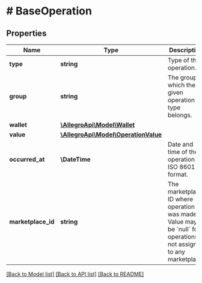 # # BaseOperation

## Properties

Name | Type | Description | Notes
------------ | ------------- | ------------- | -------------
**type** | **string** | Type of the operation. |
**group** | **string** | The group to which the given operation type belongs. |
**wallet** | [**\AllegroApi\Model\Wallet**](Wallet.md) |  |
**value** | [**\AllegroApi\Model\OperationValue**](OperationValue.md) |  |
**occurred_at** | **\DateTime** | Date and time of the operation in ISO 8601 format. |
**marketplace_id** | **string** | The marketplace ID where operation was made. Value may be &#x60;null&#x60; for operations not assigned to any marketplace. | [optional]

[[Back to Model list]](../../README.md#models) [[Back to API list]](../../README.md#endpoints) [[Back to README]](../../README.md)
